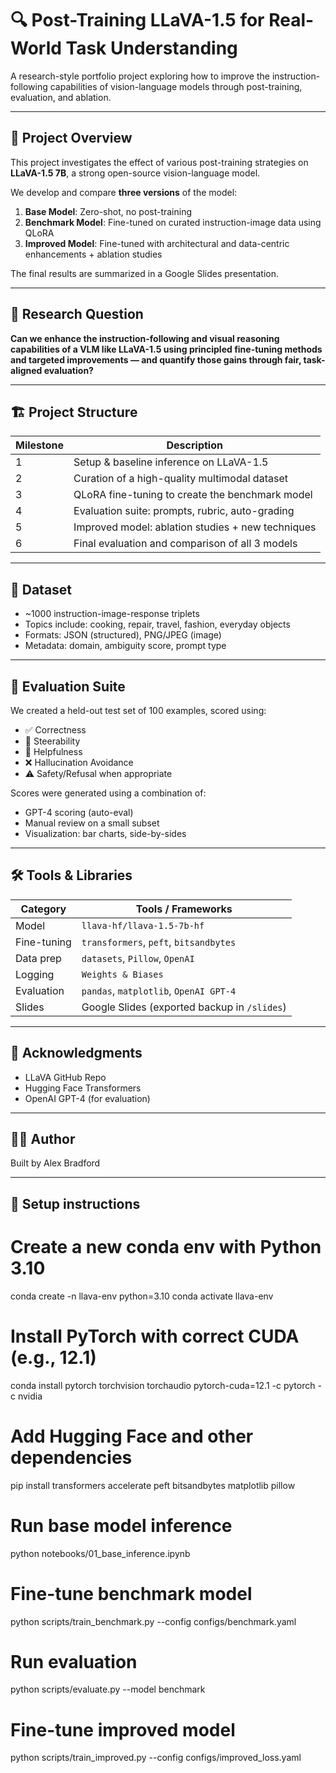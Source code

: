 # 🔍 Post-Training LLaVA-1.5 for Real-World Task Understanding

A research-style portfolio project exploring how to improve the instruction-following capabilities of vision-language models through post-training, evaluation, and ablation.

---

## 🧠 Project Overview

This project investigates the effect of various post-training strategies on **LLaVA-1.5 7B**, a strong open-source vision-language model.

We develop and compare **three versions** of the model:
1. **Base Model**: Zero-shot, no post-training
2. **Benchmark Model**: Fine-tuned on curated instruction-image data using QLoRA
3. **Improved Model**: Fine-tuned with architectural and data-centric enhancements + ablation studies

The final results are summarized in a Google Slides presentation.

---

## 🧪 Research Question

**Can we enhance the instruction-following and visual reasoning capabilities of a VLM like LLaVA-1.5 using principled fine-tuning methods and targeted improvements — and quantify those gains through fair, task-aligned evaluation?**

---

## 🏗️ Project Structure

| Milestone | Description |
|----------|-------------|
| 1 | Setup & baseline inference on LLaVA-1.5 |
| 2 | Curation of a high-quality multimodal dataset |
| 3 | QLoRA fine-tuning to create the benchmark model |
| 4 | Evaluation suite: prompts, rubric, auto-grading |
| 5 | Improved model: ablation studies + new techniques |
| 6 | Final evaluation and comparison of all 3 models |

---

## 📁 Dataset

- ~1000 instruction-image-response triplets
- Topics include: cooking, repair, travel, fashion, everyday objects
- Formats: JSON (structured), PNG/JPEG (image)
- Metadata: domain, ambiguity score, prompt type

---

## 🧪 Evaluation Suite

We created a held-out test set of 100 examples, scored using:
- ✅ Correctness
- 🧭 Steerability
- 💬 Helpfulness
- ❌ Hallucination Avoidance
- ⚠️ Safety/Refusal when appropriate

Scores were generated using a combination of:
- GPT-4 scoring (auto-eval)
- Manual review on a small subset
- Visualization: bar charts, side-by-sides

---

## 🛠️ Tools & Libraries

| Category         | Tools / Frameworks                        |
|------------------|-------------------------------------------|
| Model            | `llava-hf/llava-1.5-7b-hf`                |
| Fine-tuning      | `transformers`, `peft`, `bitsandbytes`    |
| Data prep        | `datasets`, `Pillow`, `OpenAI`            |
| Logging          | `Weights & Biases`                        |
| Evaluation       | `pandas`, `matplotlib`, `OpenAI GPT-4`    |
| Slides           | Google Slides (exported backup in `/slides`) |

---

## 📌 Acknowledgments

- LLaVA GitHub Repo
- Hugging Face Transformers
- OpenAI GPT-4 (for evaluation)

---

## 🧑‍💻 Author

Built by Alex Bradford

---

## 🚀 Setup instructions

# Create a new conda env with Python 3.10
conda create -n llava-env python=3.10
conda activate llava-env
# Install PyTorch with correct CUDA (e.g., 12.1)
conda install pytorch torchvision torchaudio pytorch-cuda=12.1 -c pytorch -c nvidia
# Add Hugging Face and other dependencies
pip install transformers accelerate peft bitsandbytes matplotlib pillow




# Run base model inference
python notebooks/01_base_inference.ipynb

# Fine-tune benchmark model
python scripts/train_benchmark.py --config configs/benchmark.yaml

# Run evaluation
python scripts/evaluate.py --model benchmark

# Fine-tune improved model
python scripts/train_improved.py --config configs/improved_loss.yaml
